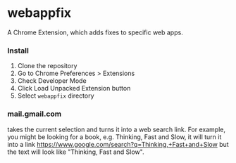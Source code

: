 webappfix
========

A Chrome Extension, which adds fixes to specific web apps.  

### Install

1. Clone the repository
2. Go to Chrome Preferences > Extensions
3. Check Developer Mode
4. Click Load Unpacked Extension button
5. Select `webappfix` directory

### mail.gmail.com

<alt-l> takes the current selection and turns it into a web search link.  For example, you might be looking for a book, e.g. Thinking, Fast and Slow, it will turn it into a link https://www.google.com/search?q=Thinking,+Fast+and+Slow but the text will look like "Thinking, Fast and Slow".
